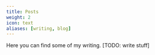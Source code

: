 ```yaml
---
title: Posts
weight: 2
icon: text
aliases: [writing, blog]
---
```


Here you can find some of my writing. [TODO: write stuff]
